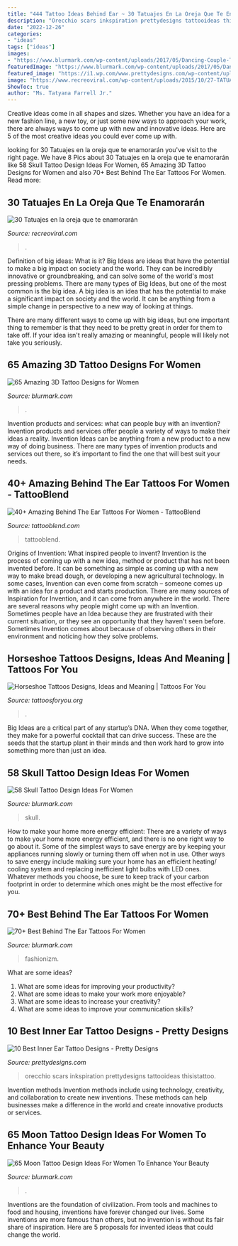 ```yaml
---
title: "444 Tattoo Ideas Behind Ear ~ 30 Tatuajes En La Oreja Que Te Enamorarán"
description: "Orecchio scars inkspiration prettydesigns tattooideas thisistattoo"
date: "2022-12-26"
categories:
- "ideas"
tags: ["ideas"]
images:
- "https://www.blurmark.com/wp-content/uploads/2017/05/Dancing-Couple-Tattoo.jpg"
featuredImage: "https://www.blurmark.com/wp-content/uploads/2017/05/Dancing-Couple-Tattoo.jpg"
featured_image: "https://i1.wp.com/www.prettydesigns.com/wp-content/uploads/2015/01/Crown-Inner-Ear-Tattoo.jpg?fit=375%2C500&amp;ssl=1"
image: "https://www.recreoviral.com/wp-content/uploads/2015/10/27-TATUAJES-OREJAS-20.jpg"
ShowToc: true
author: "Ms. Tatyana Farrell Jr."
---
```



Creative ideas come in all shapes and sizes. Whether you have an idea for a new fashion line, a new toy, or just some new ways to approach your work, there are always ways to come up with new and innovative ideas. Here are 5 of the most creative ideas you could ever come up with.

	

		
looking for 30 Tatuajes en la oreja que te enamorarán you've visit to the right page. We have 8 Pics about 30 Tatuajes en la oreja que te enamorarán like 58 Skull Tattoo Design Ideas For Women, 65 Amazing 3D Tattoo Designs for Women and also 70+ Best Behind The Ear Tattoos For Women. Read more:
		
    
## 30 Tatuajes En La Oreja Que Te Enamorarán

<img loading=lazy src="https://www.recreoviral.com/wp-content/uploads/2015/10/27-TATUAJES-OREJAS-20.jpg" onerror="this.onerror=null;this.src='https://tse1.mm.bing.net/th?id=OIP.Cl0OM8aRo9yTwejlNEFL9wHaFj&amp;pid=15.1';" alt="30 Tatuajes en la oreja que te enamorarán">

_Source: recreoviral.com_

>. 

	

Definition of big ideas: What is it?
Big Ideas are ideas that have the potential to make a big impact on society and the world. They can be incredibly innovative or groundbreaking, and can solve some of the world's most pressing problems.
There are many types of Big Ideas, but one of the most common is the big idea. A big idea is an idea that has the potential to make a significant impact on society and the world. It can be anything from a simple change in perspective to a new way of looking at things.

There are many different ways to come up with big ideas, but one important thing to remember is that they need to be pretty great in order for them to take off. If your idea isn't really amazing or meaningful, people will likely not take you seriously.

    
## 65 Amazing 3D Tattoo Designs For Women

<img loading=lazy src="https://www.blurmark.com/wp-content/uploads/2017/05/Sternum-Skull-Tattoo-768x576.jpg" onerror="this.onerror=null;this.src='https://tse2.mm.bing.net/th?id=OIP.RT3x81UST2W0eVbswsn82AHaFj&amp;pid=15.1';" alt="65 Amazing 3D Tattoo Designs for Women">

_Source: blurmark.com_

>. 

	

Invention products and services: what can people buy with an invention?
Invention products and services offer people a variety of ways to make their ideas a reality. Invention Ideas can be anything from a new product to a new way of doing business. There are many types of invention products and services out there, so it’s important to find the one that will best suit your needs.

    
## 40+ Amazing Behind The Ear Tattoos For Women - TattooBlend

<img loading=lazy src="https://tattooblend.com/wp-content/uploads/2016/05/behind-the-ear-crown-tattoo.jpg" onerror="this.onerror=null;this.src='https://tse3.mm.bing.net/th?id=OIP.jmhL1dgkKe19tXc2cq-ZhQHaJ3&amp;pid=15.1';" alt="40+ Amazing Behind The Ear Tattoos For Women - TattooBlend">

_Source: tattooblend.com_

>tattooblend. 

	

Origins of Invention: What inspired people to invent?
Invention is the process of coming up with a new idea, method or product that has not been invented before. It can be something as simple as coming up with a new way to make bread dough, or developing a new agricultural technology. In some cases, Invention can even come from scratch – someone comes up with an idea for a product and starts production. There are many sources of Inspiration for Invention, and it can come from anywhere in the world.
There are several reasons why people might come up with an Invention. Sometimes people have an Idea because they are frustrated with their current situation, or they see an opportunity that they haven't seen before. Sometimes Invention comes about because of observing others in their environment and noticing how they solve problems.

    
## Horseshoe Tattoos Designs, Ideas And Meaning | Tattoos For You

<img loading=lazy src="https://www.tattoosforyou.org/wp-content/uploads/2013/11/Horseshoe-Tattoo-Ideas-768x1024.jpg" onerror="this.onerror=null;this.src='https://tse2.mm.bing.net/th?id=OIP.z7WQz9qpm-SjlHOIjTMaXgHaJ4&amp;pid=15.1';" alt="Horseshoe Tattoos Designs, Ideas and Meaning | Tattoos For You">

_Source: tattoosforyou.org_

>. 

	

Big Ideas are a critical part of any startup’s DNA. When they come together, they make for a powerful cocktail that can drive success. These are the seeds that the startup plant in their minds and then work hard to grow into something more than just an idea. 

    
## 58 Skull Tattoo Design Ideas For Women

<img loading=lazy src="https://www.blurmark.com/wp-content/uploads/2017/03/Skull-And-Flower-Tattoo-On-Arm.jpg" onerror="this.onerror=null;this.src='https://tse2.mm.bing.net/th?id=OIP.eYwD-JfMOEzlbZxPtFrsYQHaOy&amp;pid=15.1';" alt="58 Skull Tattoo Design Ideas For Women">

_Source: blurmark.com_

>skull. 

	

How to make your home more energy efficient:
There are a variety of ways to make your home more energy efficient, and there is no one right way to go about it. Some of the simplest ways to save energy are by keeping your appliances running slowly or turning them off when not in use. Other ways to save energy include making sure your home has an efficient heating/ cooling system and replacing inefficient light bulbs with LED ones. Whatever methods you choose, be sure to keep track of your carbon footprint in order to determine which ones might be the most effective for you.

    
## 70+ Best Behind The Ear Tattoos For Women

<img loading=lazy src="https://www.blurmark.com/wp-content/uploads/2017/05/Dancing-Couple-Tattoo.jpg" onerror="this.onerror=null;this.src='https://tse4.mm.bing.net/th?id=OIP.WQvTRffJiTfJhixIg0g05AHaNK&amp;pid=15.1';" alt="70+ Best Behind The Ear Tattoos For Women">

_Source: blurmark.com_

>fashionizm. 

	

What are some ideas?
1. What are some ideas for improving your productivity?
2. What are some ideas to make your work more enjoyable?
3. What are some ideas to increase your creativity?
4. What are some ideas to improve your communication skills?

    
## 10 Best Inner Ear Tattoo Designs - Pretty Designs

<img loading=lazy src="https://i1.wp.com/www.prettydesigns.com/wp-content/uploads/2015/01/Crown-Inner-Ear-Tattoo.jpg?fit=375%2C500&amp;ssl=1" onerror="this.onerror=null;this.src='https://tse1.mm.bing.net/th?id=OIP.wnt69QsbkEGwdDPjmRZD6QHaJ4&amp;pid=15.1';" alt="10 Best Inner Ear Tattoo Designs - Pretty Designs">

_Source: prettydesigns.com_

>orecchio scars inkspiration prettydesigns tattooideas thisistattoo. 

	

Invention methods
Invention methods include using technology, creativity, and collaboration to create new inventions. These methods can help businesses make a difference in the world and create innovative products or services.

    
## 65 Moon Tattoo Design Ideas For Women To Enhance Your Beauty

<img loading=lazy src="https://www.blurmark.com/wp-content/uploads/2017/03/Lace-Moon-Tattoo.jpg" onerror="this.onerror=null;this.src='https://tse2.mm.bing.net/th?id=OIP.lmk2PD66TnL-OaWsn_L_YAHaKG&amp;pid=15.1';" alt="65 Moon Tattoo Design Ideas For Women To Enhance Your Beauty">

_Source: blurmark.com_

>. 

	

Inventions are the foundation of civilization. From tools and machines to food and housing, inventions have forever changed our lives. Some inventions are more famous than others, but no invention is without its fair share of inspiration. Here are 5 proposals for invented ideas that could change the world.

